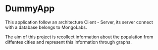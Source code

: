 # DummyApp #

This application follow an architecture Client - Server, its server connect with a database belongs to MongoLabs.

The aim of this project is recollect information about the population from diffentes cities and represent this information through graphs.